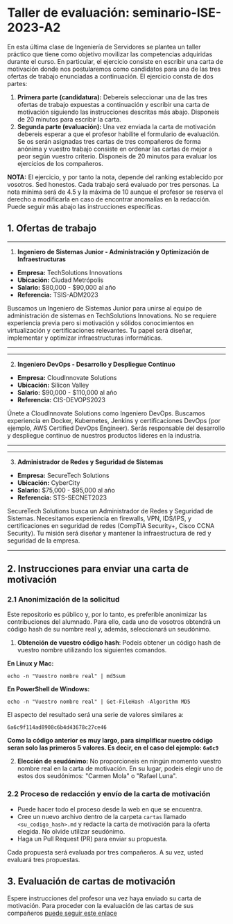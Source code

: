 # Taller de evaluación: seminario-ISE-2023-A2

En esta última clase de Ingeniería de Servidores se plantea un taller práctico que tiene como objetivo movilizar las competencias adquiridas durante el curso. En particular, el ejercicio consiste en escribir una carta de motivación donde nos postularemos como candidatos para una de las tres ofertas de trabajo enunciadas a continuación. El ejercicio consta de dos partes:

1. **Primera parte (candidatura):** Debereis seleccionar una de las tres ofertas de trabajo expuestas a continuación y escribir una carta de motivación siguiendo las instrucciones descritas más abajo. Disponeis de 20 minutos para escribir la carta.
2. **Segunda parte (evaluación):** Una vez enviada la carta de motivación debereis esperar a que el profesor habilite el formulario de evaluación. Se os serán asignadas tres cartas de tres compañeros de forma anónima y vuestro trabajo consiste en ordenar las cartas de mejor a peor según vuestro criterio. Disponeis de 20 minutos para evaluar los ejercicios de los compañeros.

**NOTA:** El ejercicio, y por tanto la nota, depende del ranking establecido por vosotros. Sed honestos. Cada trabajo será evaluado por tres personas. La nota mínima será de 4.5 y la máxima de 10 aunque el profesor se reserva el derecho a modificarla en caso de encontrar anomalías en la redacción. Puede seguir más abajo las instrucciones específicas.

## 1. Ofertas de trabajo
---
1. **Ingeniero de Sistemas Junior - Administración y Optimización de Infraestructuras**

- **Empresa:** TechSolutions Innovations
- **Ubicación:** Ciudad Metrópolis
- **Salario:** $80,000 - $90,000 al año
- **Referencia:** TSIS-ADM2023

Buscamos un Ingeniero de Sistemas Junior para unirse al equipo de administración de sistemas en TechSolutions Innovations. No se requiere experiencia previa pero si motivación y sólidos conocimientos en virtualización y certificaciones relevantes. Tu papel será diseñar, implementar y optimizar infraestructuras informáticas.

---

---
2. **Ingeniero DevOps - Desarrollo y Despliegue Continuo**

- **Empresa:** CloudInnovate Solutions
- **Ubicación:** Silicon Valley
- **Salario:** $90,000 - $110,000 al año
- **Referencia:** CIS-DEVOPS2023

Únete a CloudInnovate Solutions como Ingeniero DevOps. Buscamos experiencia en Docker, Kubernetes, Jenkins y certificaciones DevOps (por ejemplo, AWS Certified DevOps Engineer). Serás responsable del desarrollo y despliegue continuo de nuestros productos líderes en la industria.

---

---
3. **Administrador de Redes y Seguridad de Sistemas**

- **Empresa:** SecureTech Solutions
- **Ubicación:** CyberCity
- **Salario:** $75,000 - $95,000 al año
- **Referencia:** STS-SECNET2023

SecureTech Solutions busca un Administrador de Redes y Seguridad de Sistemas. Necesitamos experiencia en firewalls, VPN, IDS/IPS, y certificaciones en seguridad de redes (CompTIA Security+, Cisco CCNA Security). Tu misión será diseñar y mantener la infraestructura de red y seguridad de la empresa.

---

## 2. Instrucciones para enviar una carta de motivación

### 2.1 Anonimización de la solicitud

Este repositorio es público y, por lo tanto, es preferible anonimizar las contribuciones del alumnado. Para ello, cada uno de vosotros obtendrá un código hash de su nombre real y, además, seleccionará un seudónimo.

1. **Obtención de vuestro código hash**: Podeis obtener un código hash de vuestro nombre utilizando los siguientes comandos.

**En Linux y Mac:**
```
echo -n "Vuestro nombre real" | md5sum

```

**En PowerShell de Windows:**
```
echo -n "Vuestro nombre real" | Get-FileHash -Algorithm MD5
```

El aspecto del resultado será una serie de valores similares a:
```
6a6c9f114ad8908c6b4d43678c27ce46
```

**Como la código anterior es muy largo, para simplificar nuestro código seran solo las primeros 5 valores. Es decir, en el caso del ejemplo: `6a6c9`**

2. **Elección de seudónimo:** No proporcioneis en ningún momento vuestro nombre real en la carta de motivación. En su lugar, podeis elegir uno de estos dos seudónimos: "Carmen Mola" o "Rafael Luna".

### 2.2 Proceso de redacción y envío de la carta de motivación


- Puede hacer todo el proceso desde la web en que se encuentra.
- Cree un nuevo archivo dentro de la carpeta `cartas` llamado `<su_codigo_hash>.md` y redacte la carta de motivación para la oferta elegida. No olvide utilizar seudónimo.
- Haga un Pull Request (PR) para enviar su propuesta.

Cada propuesta será evaluada por tres compañeros. A su vez, usted evaluará tres propuestas. 

## 3. Evaluación de cartas de motivación

Espere instrucciones del profesor una vez haya enviado su carta de motivación. Para proceder con la evaluación de las cartas de sus compañeros [puede seguir este enlace](https://docs.google.com/spreadsheets/d/1-GG6GX8Msw83h-P--uxiYHaxf1hkTfBrexx4qCrBUaM/edit?usp=sharing)
